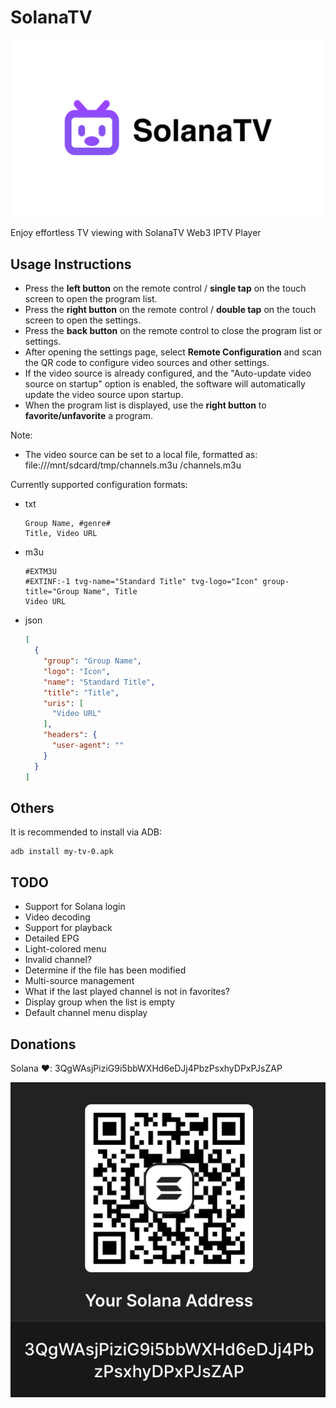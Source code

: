 # SolanaTV

![image](./screenshots/solana-banner.png)

Enjoy effortless TV viewing with SolanaTV Web3 IPTV Player

## Usage Instructions

* Press the **left button** on the remote control / **single tap** on the touch screen to open the program list.
* Press the **right button** on the remote control / **double tap** on the touch screen to open the settings.
* Press the **back button** on the remote control to close the program list or settings.
* After opening the settings page, select **Remote Configuration** and scan the QR code to configure video sources and other settings.
* If the video source is already configured, and the "Auto-update video source on startup" option is enabled, the software will automatically update the video source upon startup.
* When the program list is displayed, use the **right button** to **favorite/unfavorite** a program.

Note:

* The video source can be set to a local file, formatted as: file:///mnt/sdcard/tmp/channels.m3u
  /channels.m3u

Currently supported configuration formats:

* txt
    ```
    Group Name, #genre#
    Title, Video URL
    ```
* m3u
    ```
    #EXTM3U
    #EXTINF:-1 tvg-name="Standard Title" tvg-logo="Icon" group-title="Group Name", Title
    Video URL
    ```
* json
    ```json
    [
      {
        "group": "Group Name",
        "logo": "Icon",
        "name": "Standard Title",
        "title": "Title",
        "uris": [
          "Video URL"
        ],
        "headers": {
          "user-agent": ""
        }
      }
    ]
    
    ```

## Others

It is recommended to install via ADB:

```shell
adb install my-tv-0.apk
```

## TODO

* Support for Solana login
* Video decoding
* Support for playback
* Detailed EPG
* Light-colored menu
* Invalid channel?
* Determine if the file has been modified
* Multi-source management
* What if the last played channel is not in favorites?
* Display group when the list is empty
* Default channel menu display

## Donations

Solana ❤️: 3QgWAsjPiziG9i5bbWXHd6eDJj4PbzPsxhyDPxPJsZAP

![image](./screenshots/appreciate.png)